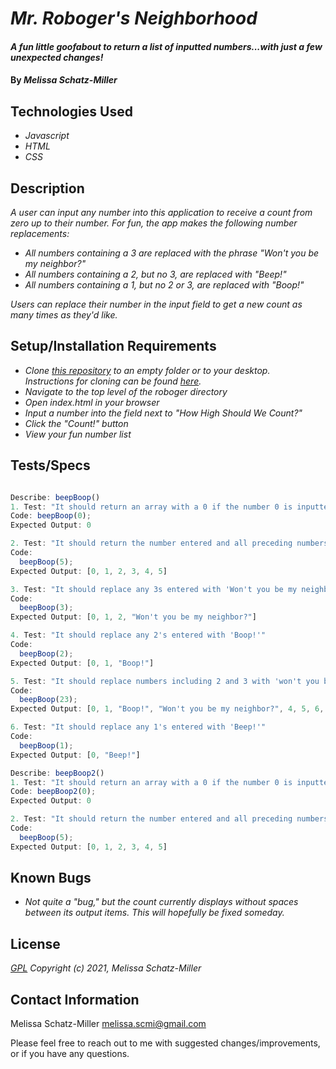 
# _Mr. Roboger's Neighborhood_

#### _A fun little goofabout to return a list of inputted numbers...with just a few unexpected changes!_

#### By _**Melissa Schatz-Miller**_

## Technologies Used

* _Javascript_
* _HTML_
* _CSS_

## Description

_A user can input any number into this application to receive a count from zero up to their number. For fun, the app makes the following number replacements:_

* _All numbers containing a 3 are replaced with the phrase "Won't you be my neighbor?"_
* _All numbers containing a 2, but no 3, are replaced with "Beep!"_
* _All numbers containing a 1, but no 2 or 3, are replaced with "Boop!"_

_Users can replace their number in the input field to get a new count as many times as they'd like._

## Setup/Installation Requirements

* _Clone [this repository](https://github.com/tigertiger/mr-robogers-neighborhood) to an empty folder or to your desktop.  
Instructions for cloning can be found [here](https://docs.github.com/en/github/creating-cloning-and-archiving-repositories/cloning-a-repository-from-github/cloning-a-repository)._
* _Navigate to the top level of the roboger directory_
* _Open index.html in your browser_
* _Input a number into the field next to "How High Should We Count?"_
* _Click the "Count!" button_
* _View your fun number list_

## Tests/Specs

```javascript

Describe: beepBoop()
1. Test: "It should return an array with a 0 if the number 0 is inputted"
Code: beepBoop(0);
Expected Output: 0

2. Test: "It should return the number entered and all preceding numbers as an array"
Code: 
  beepBoop(5);
Expected Output: [0, 1, 2, 3, 4, 5]

3. Test: "It should replace any 3s entered with 'Won't you be my neighbor?'"
Code:
  beepBoop(3);
Expected Output: [0, 1, 2, "Won't you be my neighbor?"]

4. Test: "It should replace any 2's entered with 'Boop!'"
Code:
  beepBoop(2);
Expected Output: [0, 1, "Boop!"]

5. Test: "It should replace numbers including 2 and 3 with 'won't you be my neighbor,' NOT 'Boop!'"
Code:
  beepBoop(23);
Expected Output: [0, 1, "Boop!", "Won't you be my neighbor?", 4, 5, 6, 7, 8, 9, 10, 11, "Boop!", "Won't you be my neighbor?", 14, 15, 16, 17, 18, 19, "Boop!", "Boop!", "Boop!", "Won't you be my neighbor?"]

6. Test: "It should replace any 1's entered with 'Beep!'"
Code:
  beepBoop(1);
Expected Output: [0, "Beep!"]

Describe: beepBoop2()
1. Test: "It should return an array with a 0 if the number 0 is inputted"
Code: beepBoop2(0);
Expected Output: 0

2. Test: "It should return the number entered and all preceding numbers as an array"
Code: 
  beepBoop(5);
Expected Output: [0, 1, 2, 3, 4, 5]

```

## Known Bugs

* _Not quite a "bug," but the count currently displays without spaces between its output items. This will hopefully be fixed someday._

## License

_[GPL](https://opensource.org/licenses/gpl-license)_
_Copyright (c) 2021, Melissa Schatz-Miller_


## Contact Information

Melissa Schatz-Miller <melissa.scmi@gmail.com>

Please feel free to reach out to me with suggested changes/improvements, or if you have any questions.